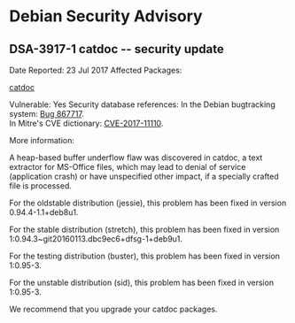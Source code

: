 
Debian Security Advisory
========================


DSA-3917-1 catdoc -- security update
------------------------------------



Date Reported:
23 Jul 2017
Affected Packages:

[catdoc](https://packages.debian.org/src:catdoc)

Vulnerable:
Yes
Security database references:
In the Debian bugtracking system: [Bug 867717](https://bugs.debian.org/cgi-bin/bugreport.cgi?bug=867717).  
In Mitre's CVE dictionary: [CVE-2017-11110](https://security-tracker.debian.org/tracker/CVE-2017-11110).  

More information:

A heap-based buffer underflow flaw was discovered in catdoc, a text
extractor for MS-Office files, which may lead to denial of service
(application crash) or have unspecified other impact, if a specially
crafted file is processed.


For the oldstable distribution (jessie), this problem has been fixed
in version 0.94.4-1.1+deb8u1.


For the stable distribution (stretch), this problem has been fixed in
version 1:0.94.3~git20160113.dbc9ec6+dfsg-1+deb9u1.


For the testing distribution (buster), this problem has been fixed
in version 1:0.95-3.


For the unstable distribution (sid), this problem has been fixed in
version 1:0.95-3.


We recommend that you upgrade your catdoc packages.





